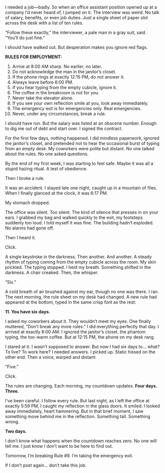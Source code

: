 I needed a job—badly. So when an office assistant position opened up at a company I’d never heard of, I jumped on it. The interview was weird. No talk of salary, benefits, or even job duties. Just a single sheet of paper slid across the desk with a list of ten rules.

“Follow these exactly,” the interviewer, a pale man in a gray suit, said. “You’ll do just fine.”

I should have walked out. But desperation makes you ignore red flags.

  
**RULES FOR EMPLOYMENT:**

1. Arrive at 8:00 AM sharp. No earlier, no later.
2. Do not acknowledge the man in the janitor’s closet.
3. If the phone rings at exactly 12:15 PM, do not answer it.
4. Always leave before 6:00 PM.
5. If you hear typing from the empty cubicle, ignore it.
6. The coffee in the breakroom is not for you.
7. Never take the elevator alone.
8. If you see your own reflection smile at you, look away immediately.
9. The emergency exit is for emergencies only. Real emergencies.
10. Never, under any circumstances, break a rule.

I should have run. But the salary was listed at an obscene number. Enough to dig me out of debt and start over. I signed the contract.

For the first few days, nothing happened. I did mindless paperwork, ignored the janitor’s closet, and pretended not to hear the occasional burst of typing from an empty desk. My coworkers were polite but distant. No one talked about the rules. No one asked questions.

By the end of my first week, I was starting to feel safe. Maybe it was all a stupid hazing ritual. A test of obedience.

Then I broke a rule.

It was an accident. I stayed late one night, caught up in a mountain of files. When I finally glanced at the clock, it was 6:17 PM.

My stomach dropped.

The office was silent. Too silent. The kind of silence that presses in on your ears. I grabbed my bag and walked quickly to the exit, my footsteps suddenly too loud. I told myself it was fine. The building hadn’t exploded. No alarms had gone off.

Then I heard it.

Click.

A single keystroke in the darkness. Then another. And another. A steady rhythm of typing coming from the empty cubicle across the room. My skin prickled. The typing stopped. I held my breath. Something shifted in the darkness. A chair creaked. Then, the whisper.

“Six.”

A cold breath of air brushed against my ear, though no one was there. I ran. The next morning, the rule sheet on my desk had changed. A new rule had appeared at the bottom, typed in the same crisp font as the rest:

**11. You have six days.**

I asked my coworkers about it. They wouldn’t meet my eyes. One finally muttered, “Don’t break any more rules.” I did everything perfectly that day. I arrived at exactly 8:00 AM. I ignored the janitor’s closet, the phantom typing, the too-warm coffee. But at 12:15 PM, the phone on my desk rang.

I stared at it. I wasn’t supposed to answer. But now I had six days to… what? To live? To work here? I needed answers. I picked up. Static hissed on the other end. Then a voice, warped and distant:

“Five.”

Click.

The rules are changing. Each morning, my countdown updates. **Four days.** **Three.**

I’ve been careful. I follow every rule. But last night, as I left the office at exactly 5:59 PM, I caught my reflection in the glass doors. It smiled. I looked away immediately, heart hammering. But in that brief moment, I saw something move behind me in the reflection. Something tall. Something wrong.

**Two days.**

I don’t know what happens when the countdown reaches zero. No one will tell me. I just know I don’t want to be here to find out. 

Tomorrow, I’m breaking Rule #9. I’m taking the emergency exit.

If I don’t post again… don’t take this job.